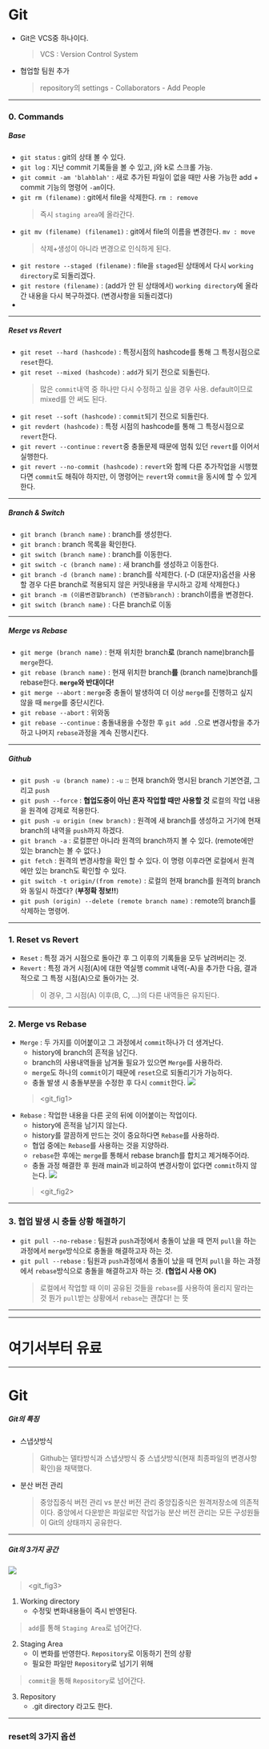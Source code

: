 # Git

- Git은 VCS중 하나이다.
    > VCS : Version Control System
- 협업할 팀원 추가
    > repository의 settings - Collaborators - Add People
---

### 0. Commands
##### Base
- `git status` : git의 상태 볼 수 있다.
- `git log` : 지난 commit 기록들을 볼 수 있고, j와 k로 스크롤 가능.
- `git commit -am 'blahblah'` : 새로 추가된 파일이 없을 때만 사용 가능한 add + commit 기능의 명령어 `-am`이다.
- `git rm (filename)` : git에서 file을 삭제한다. `rm : remove`
    > 즉시 `staging area`에 올라간다.
- `git mv (filename) (filename1)` : git에서 file의 이름을 변경한다. `mv : move`
    > 삭제+생성이 아니라 변경으로 인식하게 된다.
- `git restore --staged (filename)` : file을 `staged`된 상태에서 다시 `working directory`로 되돌리겠다.
- `git restore (filename)` : (add가 안 된 상태에서) `working directory`에 올라간 내용을 다시 복구하겠다. (변경사항을 되돌리겠다)
- 

---
##### Reset vs Revert
- `git reset --hard (hashcode)` : 특정시점의 hashcode를 통해 그 특정시점으로 `reset`한다.
- `git reset --mixed (hashcode)` : `add`가 되기 전으로 되돌린다.
    > 많은 `commit`내역 중 하나만 다시 수정하고 싶을 경우 사용.
    > default이므로 mixed를 안 써도 된다.
- `git reset --soft (hashcode)` : `commit`되기 전으로 되돌린다.
- `git revdert (hashcode)` : 특정 시점의 hashcode를 통해 그 특정시점으로 `revert`한다.
- `git revert --continue` : `revert`중 충돌문제 때문에 멈춰 있던 `revert`를 이어서 실행한다.
- `git revert --no-commit (hashcode)` : `revert`와 함께 다른 추가작업을 시행했다면 `commit`도 해줘야 하지만, 이 명령어는 `revert`와 `commit`을 동시에 할 수 있게 한다.

---
##### Branch & Switch
- `git branch (branch name)` : branch를 생성한다.
- `git branch` : branch 목록을 확인한다.
- `git switch (branch name)` : branch를 이동한다.
- `git switch -c (branch name)` : 새 branch를 생성하고 이동한다.
- `git branch -d (branch name)` : branch를 삭제한다. (-D (대문자)옵션을 사용할 경우 다른 branch로 적용되지 않은 커밋내용을 무시하고 강제 삭제한다.)
- `git branch -m (이름변경할branch) (변경될branch)` : branch이름을 변경한다.
- `git switch (branch name)` : 다른 branch로 이동

---
##### Merge vs Rebase
- `git merge (branch name)` : 현재 위치한 branch**로** (branch name)branch를 `merge`한다.
- `git rebase (branch name)` : 현재 위치한 branch**를** (branch name)branch를 rebase한다. **`merge`와 반대이다!**
- `git merge --abort` : `merge`중 충돌이 발생하여 더 이상 `merge`를 진행하고 싶지 않을 때 `merge`를 중단시킨다.
- `git rebase --abort` : 위와동
- `git rebase --continue` : 충돌내용을 수정한 후 `git add .`으로 변경사항을 추가하고 나머지 `rebase`과정을 계속 진행시킨다.

---
##### Github
- `git push -u (branch name)` : `-u` :: 현재 branch와 명시된 branch 기본연결, 그리고 `push`
- `git push --force` : **협업도중이 아닌 혼자 작업할 때만 사용할 것** 로컬의 작업 내용을 원격에 강제로 적용한다.
- `git push -u origin (new branch)` : 원격에 새 branch를 생성하고 거기에 현재 branch의 내역을 `push`까지 하겠다.
- `git branch -a` : 로컬뿐만 아니라 원격의 branch까지 볼 수 있다. (remote에만 있는 branch는 볼 수 없다.)
- `git fetch` : 원격의 변경사항을 확인 할 수 있다. 이 명령 이후라면 로컬에서 원격에만 있는 branch도 확인할 수 있다.
- `git switch -t origin/(from remote)` : 로컬의 현재 branch를 원격의 branch와 동일시 하겠다? (**부정확 정보!!**)
- `git push (origin) --delete (remote branch name)` : remote의 branch를 삭제하는 명령어.

---

### 1. Reset vs Revert
- `Reset` : 특정 과거 시점으로 돌아간 후 그 이후의 기록들을 모두 날려버리는 것.
- `Revert` : 특정 과거 시점(A)에 대한 역실행 commit 내역(-A)을 추가한 다음, 결과적으로 그 특정 시점(A)으로 돌아가는 것.
    > 이 경우, 그 시점(A) 이후(B, C, ...)의 다른 내역들은 유지된다.

---

### 2. Merge vs Rebase
- `Merge` : 두 가지를 이어붙이고 그 과정에서 `commit`하나가 더 생겨난다.
    - history에 branch의 흔적을 남긴다.
    - branch의 사용내역들을 남겨둘 필요가 있으면 `Merge`를 사용하라.
    - `merge`도 하나의 `commit`이기 때문에 `reset`으로 되돌리기가 가능하다.
    - 충돌 발생 시 충돌부분을 수정한 후 다시 `commit`한다.
![](./img/git_fig1.png)
    > <git_fig1>
- `Rebase` : 작업한 내용을 다른 곳의 뒤에 이어붙이는 작업이다.
    - history에 흔적을 남기지 않는다.
    - history를 깔끔하게 만드는 것이 중요하다면 `Rebase`를 사용하라.
    - 협업 중에는 `Rebase`를 사용하는 것을 지양하라.
    - `rebase`한 후에는 `merge`를 통해서 rebase branch를 합치고 제거해주어라.
    - 충돌 과정 해결한 후 원래 main과 비교하여 변경사항이 없다면 `commit`하지 않는다.
![](./img/git_fig2.png)
    > <git_fig2>

---

### 3. 협업 발생 시 충돌 상황 해결하기
- `git pull --no-rebase` : 팀원과 `push`과정에서 충돌이 났을 때 먼저 `pull`을 하는 과정에서 `merge`방식으로 충돌을 해결하고자 하는 것.
- `git pull --rebase` : 팀원과 `push`과정에서 충돌이 났을 때 먼저 `pull`을 하는 과정에서 `rebase`방식으로 충돌을 해결하고자 하는 것. **(협업시 사용 OK)** 
    > 로컬에서 작업할 때 이미 공유된 것들을 `rebase`를 사용하여 올리지 말라는 것
    > 뭔가 `pull`받는 상황에서 `rebase`는 괜찮다! 는 뜻

---


---
# 여기서부터 유료

---

# Git

##### Git의 특징
- 스냅샷방식
    > Github는 델타방식과 스냅샷방식 중 스냅샷방식(현재 최종파일의 변경사항 확인)을 채택했다.
- 분산 버전 관리
    > 중앙집중식 버전 관리 vs 분산 버전 관리
    > 중앙집중식은 원격저장소에 의존적이다. 중앙에서 다운받은 파일로만 작업가능
    > 분산 버전 관리는 모든 구성원들이 Git의 상태까지 공유한다.

---

##### Git의 3가지 공간
![](./img/git_fig3.png)
><git_fig3>
1. Working directory
    - 수정및 변화내용들이 즉시 반영된다.
> `add`를 통해 `Staging Area`로 넘어간다.

2. Staging Area
    - 이 변화를 반영한다. `Repository`로 이동하기 전의 상황
    - 필요한 파일만 `Repository`로 넘기기 위해
> `commit`을 통해 `Repository`로 넘어간다.

3. Repository
    - .git directory 라고도 한다.

---
### reset의 3가지 옵션
